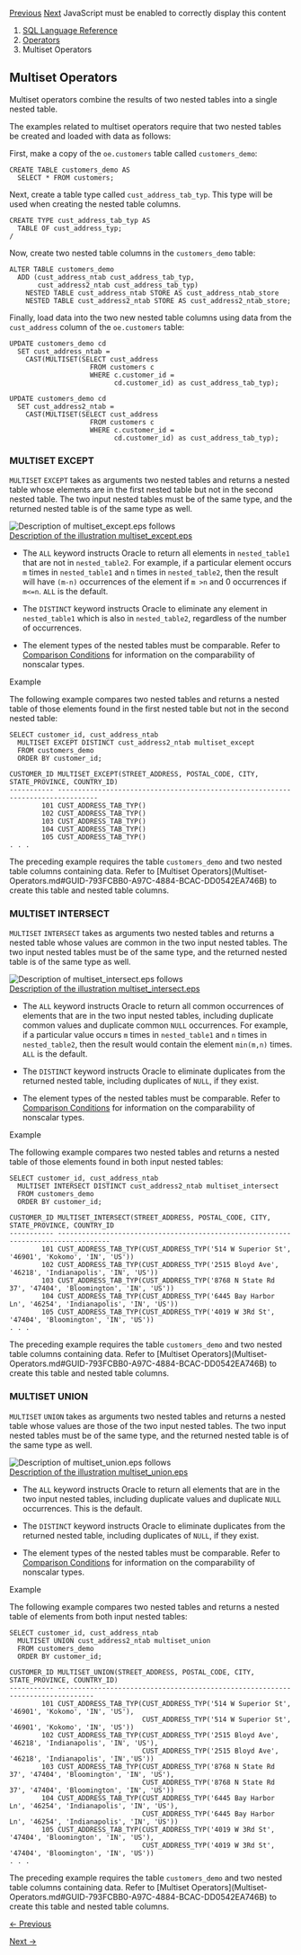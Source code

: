 [Previous](Set-Operators.md) [Next](shard_chunk_id-operator.md) JavaScript
must be enabled to correctly display this content

  1. [SQL Language Reference ](index.md)
  2. [ Operators](Operators.md)
  3. Multiset Operators 

## Multiset Operators

Multiset operators combine the results of two nested tables into a single
nested table.

The examples related to multiset operators require that two nested tables be
created and loaded with data as follows:

First, make a copy of the `oe.customers` table called `customers_demo`:

    
    
    CREATE TABLE customers_demo AS
      SELECT * FROM customers;
    

Next, create a table type called `cust_address_tab_typ`. This type will be
used when creating the nested table columns.

    
    
    CREATE TYPE cust_address_tab_typ AS
      TABLE OF cust_address_typ;
    /
    

Now, create two nested table columns in the `customers_demo` table:

    
    
    ALTER TABLE customers_demo
      ADD (cust_address_ntab cust_address_tab_typ,
           cust_address2_ntab cust_address_tab_typ)
        NESTED TABLE cust_address_ntab STORE AS cust_address_ntab_store
        NESTED TABLE cust_address2_ntab STORE AS cust_address2_ntab_store;
    

Finally, load data into the two new nested table columns using data from the
`cust_address` column of the `oe.customers` table:

    
    
    UPDATE customers_demo cd
      SET cust_address_ntab = 
        CAST(MULTISET(SELECT cust_address
                        FROM customers c
                        WHERE c.customer_id =
                              cd.customer_id) as cust_address_tab_typ);
    
    UPDATE customers_demo cd
      SET cust_address2_ntab = 
        CAST(MULTISET(SELECT cust_address
                        FROM customers c
                        WHERE c.customer_id =
                              cd.customer_id) as cust_address_tab_typ);

### MULTISET EXCEPT

`MULTISET` `EXCEPT` takes as arguments two nested tables and returns a nested
table whose elements are in the first nested table but not in the second
nested table. The two input nested tables must be of the same type, and the
returned nested table is of the same type as well.

![Description of multiset_except.eps
follows](https://docs.oracle.com/en/database/oracle/oracle-database/23/sqlrf/img/multiset_except.gif)  
[Description of the illustration
multiset_except.eps](img_text/multiset_except.md)

  * The `ALL` keyword instructs Oracle to return all elements in `nested_table1` that are not in `nested_table2`. For example, if a particular element occurs `m` times in `nested_table1` and `n` times in `nested_table2`, then the result will have `(m-n)` occurrences of the element if `m >n` and 0 occurrences if `m<=n`. `ALL` is the default. 

  * The `DISTINCT` keyword instructs Oracle to eliminate any element in `nested_table1` which is also in `nested_table2`, regardless of the number of occurrences. 

  * The element types of the nested tables must be comparable. Refer to [Comparison Conditions](Comparison-Conditions.md#GUID-828576BF-E606-4EA6-B94B-BFF48B67F927) for information on the comparability of nonscalar types. 

Example

The following example compares two nested tables and returns a nested table of
those elements found in the first nested table but not in the second nested
table:

    
    
    SELECT customer_id, cust_address_ntab
      MULTISET EXCEPT DISTINCT cust_address2_ntab multiset_except
      FROM customers_demo
      ORDER BY customer_id;
    
    CUSTOMER_ID MULTISET_EXCEPT(STREET_ADDRESS, POSTAL_CODE, CITY, STATE_PROVINCE, COUNTRY_ID)
    ----------- --------------------------------------------------------------------------------
            101 CUST_ADDRESS_TAB_TYP()
            102 CUST_ADDRESS_TAB_TYP()
            103 CUST_ADDRESS_TAB_TYP()
            104 CUST_ADDRESS_TAB_TYP()
            105 CUST_ADDRESS_TAB_TYP()
    . . .

The preceding example requires the table `customers_demo` and two nested table
columns containing data. Refer to [Multiset Operators](Multiset-
Operators.md#GUID-793FCBB0-A97C-4884-BCAC-DD0542EA746B) to create this table
and nested table columns.

### MULTISET INTERSECT

`MULTISET` `INTERSECT` takes as arguments two nested tables and returns a
nested table whose values are common in the two input nested tables. The two
input nested tables must be of the same type, and the returned nested table is
of the same type as well.

![Description of multiset_intersect.eps
follows](https://docs.oracle.com/en/database/oracle/oracle-database/23/sqlrf/img/multiset_intersect.gif)  
[Description of the illustration
multiset_intersect.eps](img_text/multiset_intersect.md)

  * The `ALL` keyword instructs Oracle to return all common occurrences of elements that are in the two input nested tables, including duplicate common values and duplicate common `NULL` occurrences. For example, if a particular value occurs `m` times in `nested_table1` and `n` times in `nested_table2`, then the result would contain the element `min(m,n)` times. `ALL` is the default. 

  * The `DISTINCT` keyword instructs Oracle to eliminate duplicates from the returned nested table, including duplicates of `NULL`, if they exist. 

  * The element types of the nested tables must be comparable. Refer to [Comparison Conditions](Comparison-Conditions.md#GUID-828576BF-E606-4EA6-B94B-BFF48B67F927) for information on the comparability of nonscalar types. 

Example

The following example compares two nested tables and returns a nested table of
those elements found in both input nested tables:

    
    
    SELECT customer_id, cust_address_ntab
      MULTISET INTERSECT DISTINCT cust_address2_ntab multiset_intersect
      FROM customers_demo
      ORDER BY customer_id;
    
    CUSTOMER_ID MULTISET_INTERSECT(STREET_ADDRESS, POSTAL_CODE, CITY, STATE_PROVINCE, COUNTRY_ID
    ----------- -----------------------------------------------------------------------------------
            101 CUST_ADDRESS_TAB_TYP(CUST_ADDRESS_TYP('514 W Superior St', '46901', 'Kokomo', 'IN', 'US'))
            102 CUST_ADDRESS_TAB_TYP(CUST_ADDRESS_TYP('2515 Bloyd Ave', '46218', 'Indianapolis', 'IN', 'US'))
            103 CUST_ADDRESS_TAB_TYP(CUST_ADDRESS_TYP('8768 N State Rd 37', '47404', 'Bloomington', 'IN', 'US'))
            104 CUST_ADDRESS_TAB_TYP(CUST_ADDRESS_TYP('6445 Bay Harbor Ln', '46254', 'Indianapolis', 'IN', 'US'))
            105 CUST_ADDRESS_TAB_TYP(CUST_ADDRESS_TYP('4019 W 3Rd St', '47404', 'Bloomington', 'IN', 'US'))
    . . .

The preceding example requires the table `customers_demo` and two nested table
columns containing data. Refer to [Multiset Operators](Multiset-
Operators.md#GUID-793FCBB0-A97C-4884-BCAC-DD0542EA746B) to create this table
and nested table columns.

### MULTISET UNION

`MULTISET` `UNION` takes as arguments two nested tables and returns a nested
table whose values are those of the two input nested tables. The two input
nested tables must be of the same type, and the returned nested table is of
the same type as well.

![Description of multiset_union.eps
follows](https://docs.oracle.com/en/database/oracle/oracle-database/23/sqlrf/img/multiset_union.gif)  
[Description of the illustration
multiset_union.eps](img_text/multiset_union.md)

  * The `ALL` keyword instructs Oracle to return all elements that are in the two input nested tables, including duplicate values and duplicate `NULL` occurrences. This is the default. 

  * The `DISTINCT` keyword instructs Oracle to eliminate duplicates from the returned nested table, including duplicates of `NULL`, if they exist. 

  * The element types of the nested tables must be comparable. Refer to [Comparison Conditions](Comparison-Conditions.md#GUID-828576BF-E606-4EA6-B94B-BFF48B67F927) for information on the comparability of nonscalar types. 

Example

The following example compares two nested tables and returns a nested table of
elements from both input nested tables:

    
    
    SELECT customer_id, cust_address_ntab
      MULTISET UNION cust_address2_ntab multiset_union
      FROM customers_demo
      ORDER BY customer_id;
    
    CUSTOMER_ID MULTISET_UNION(STREET_ADDRESS, POSTAL_CODE, CITY, STATE_PROVINCE, COUNTRY_ID)
    ----------- -------------------------------------------------------------------------------
            101 CUST_ADDRESS_TAB_TYP(CUST_ADDRESS_TYP('514 W Superior St', '46901', 'Kokomo', 'IN', 'US'),
                                     CUST_ADDRESS_TYP('514 W Superior St', '46901', 'Kokomo', 'IN', 'US'))
            102 CUST_ADDRESS_TAB_TYP(CUST_ADDRESS_TYP('2515 Bloyd Ave', '46218', 'Indianapolis', 'IN', 'US'), 
                                     CUST_ADDRESS_TYP('2515 Bloyd Ave', '46218', 'Indianapolis', 'IN','US'))
            103 CUST_ADDRESS_TAB_TYP(CUST_ADDRESS_TYP('8768 N State Rd 37', '47404', 'Bloomington', 'IN', 'US'), 
                                     CUST_ADDRESS_TYP('8768 N State Rd 37', '47404', 'Bloomington', 'IN', 'US'))
            104 CUST_ADDRESS_TAB_TYP(CUST_ADDRESS_TYP('6445 Bay Harbor Ln', '46254', 'Indianapolis', 'IN', 'US'), 
                                     CUST_ADDRESS_TYP('6445 Bay Harbor Ln', '46254', 'Indianapolis', 'IN', 'US'))
            105 CUST_ADDRESS_TAB_TYP(CUST_ADDRESS_TYP('4019 W 3Rd St', '47404', 'Bloomington', 'IN', 'US'), 
                                     CUST_ADDRESS_TYP('4019 W 3Rd St', '47404', 'Bloomington', 'IN', 'US'))
    . . .

The preceding example requires the table `customers_demo` and two nested table
columns containing data. Refer to [Multiset Operators](Multiset-
Operators.md#GUID-793FCBB0-A97C-4884-BCAC-DD0542EA746B) to create this table
and nested table columns.


[← Previous](Multiset-Operators.md)

[Next →](shard_chunk_id-operator.md)
